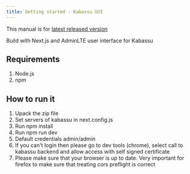 ```yaml
---
title: Getting started - Kabassu GUI
---
```


This manual is for [latest released version](https://github.com/Kabassu/kabassu-gui/releases/latest)

Build with Next.js and AdminLTE user interface for Kabassu

## Requirements

1. Node.js
2. npm

## How to run it

1. Upack the zip file
2. Set servers of kabassu in next.config.js
3. Run npm install
4. Run npm run dev
5. Default credentials admin/admin
6. If you can't login then please go to dev tools (chrome), select call to kabassu backend and allow access with self signed certificate
7. Please make sure that your browser is up to date. Very important for firefox to make sure that treating cors preflight is correct